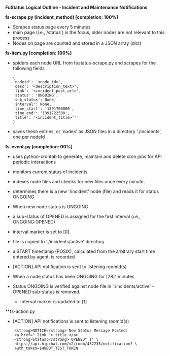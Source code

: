 **FuStatus Logical Outline - Incident and Maintenance Notifications**

**fs-scrape.py (incident_method)  [completion: 100%]**

 - Scrapes status page every 5 minutes
 - main page (i.e., /status ) is the focus, older nodes are not relevant to this process
 - Nodes on page are counted and stored in a JSON array (dict)
 
**fs-item.py   [completion: 100%]**
 -  spiders each node URL from fustatus-scrape.py and scrapes for the following fields
 	```
	{
	'nodeid': '<node_id>',
	'desc': '<description_text>',
	'link': '<incident_post_url>',
	'status': 'ONGOING',
	'sub_status': None,
	'interval': None,
	'time_start': '1391706000',
	'time_end': '1391722500',
	'title': '<incident_title>’'
	}
	```
 - saves these entries, or 'nodes' as JSON files in a directory './incidents',  one per nodeId
 
 
**fs-event.py  [completion: 00%]**

- uses python-crontab to generate, maintain and delete cron jobs for API periodic interactions


 - monitors current status of incidents
 - indexes node files and checks for new files once every minute.
 - determines there is a new '/incident' node (file) and reads it for status ONGOING
 - When new node status is ONGOING
 - a sub-status of OPENED is assigned for the first interval (i.e., ONGOING:OPENED)
 - interval marker is set to [0]
 - file is copied to './incidents/active' directory
 - a START timestamp (POSIX), calculated from the arbitrary start time entered by agent, is recorded
 - [ACTION] API notification is sent to listening roomId(s)
 - When a node status has been ONGOING for [28]1 minutes
- Status ONGOING is verified against node file in './incidents/active'
	-OPENED sub-status is removed.
	- Interval marker is updated to [1]

**fs-action.py

- [ACTION] API notifications is sent to listening roomId(s)
```
    <strong>NOTICE</strong> New Status Message Posted: 
    <a href="_link_">_title_</a>
    <strong>Status:</strong> OPENED" }' \
    https://api.hipchat.com/v2/room/437235/notification? \
    auth_token=$HUBOT_TEST_TOKEN 
```


	
